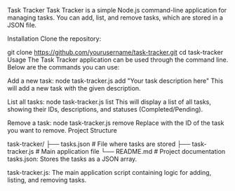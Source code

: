 Task Tracker
Task Tracker is a simple Node.js command-line application for managing tasks. You can add, list, and remove tasks, which are stored in a JSON file.

Installation
Clone the repository:

git clone https://github.com/yourusername/task-tracker.git
cd task-tracker
Usage
The Task Tracker application can be used through the command line. Below are the commands you can use:

Add a new task:
node task-tracker.js add "Your task description here"
This will add a new task with the given description.

List all tasks:
node task-tracker.js list
This will display a list of all tasks, showing their IDs, descriptions, and statuses (Completed/Pending).

Remove a task:
node task-tracker.js remove <task-id>
Replace <task-id> with the ID of the task you want to remove.
Project Structure

task-tracker/
├── tasks.json      # File where tasks are stored
├── task-tracker.js # Main application file
└── README.md       # Project documentation
tasks.json: Stores the tasks as a JSON array.

task-tracker.js: The main application script containing logic for adding, listing, and removing tasks.